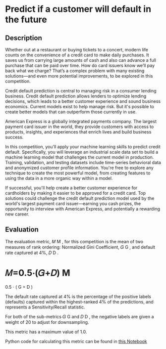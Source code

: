 # Predict if a customer will default in the future

## Description 

Whether out at a restaurant or buying tickets to a concert, modern life counts on the convenience of a credit card to make daily purchases. It saves us from carrying large amounts of cash and also can advance a full purchase that can be paid over time. How do card issuers know we’ll pay back what we charge? That’s a complex problem with many existing solutions—and even more potential improvements, to be explored in this competition.

Credit default prediction is central to managing risk in a consumer lending business. Credit default prediction allows lenders to optimize lending decisions, which leads to a better customer experience and sound business economics. Current models exist to help manage risk. But it's possible to create better models that can outperform those currently in use.

American Express is a globally integrated payments company. The largest payment card issuer in the world, they provide customers with access to products, insights, and experiences that enrich lives and build business success.

In this competition, you’ll apply your machine learning skills to predict credit default. Specifically, you will leverage an industrial scale data set to build a machine learning model that challenges the current model in production. Training, validation, and testing datasets include time-series behavioral data and anonymized customer profile information. You're free to explore any technique to create the most powerful model, from creating features to using the data in a more organic way within a model.

If successful, you'll help create a better customer experience for cardholders by making it easier to be approved for a credit card. Top solutions could challenge the credit default prediction model used by the world's largest payment card issuer—earning you cash prizes, the opportunity to interview with American Express, and potentially a rewarding new career.


## Evaluation 

The evaluation metric, 𝑀
M
, for this competition is the mean of two measures of rank ordering: Normalized Gini Coefficient, 𝐺
G
, and default rate captured at 4%, 𝐷
D
.

𝑀=0.5⋅(𝐺+𝐷)
M
=
0.5
⋅
(
G
+
D
)

The default rate captured at 4% is the percentage of the positive labels (defaults) captured within the highest-ranked 4% of the predictions, and represents a Sensitivity/Recall statistic.

For both of the sub-metrics 𝐺
G
 and 𝐷
D
, the negative labels are given a weight of 20 to adjust for downsampling.

This metric has a maximum value of 1.0.

Python code for calculating this metric can be found in [this Notebook](https://www.kaggle.com/code/inversion/amex-competition-metric-python)
